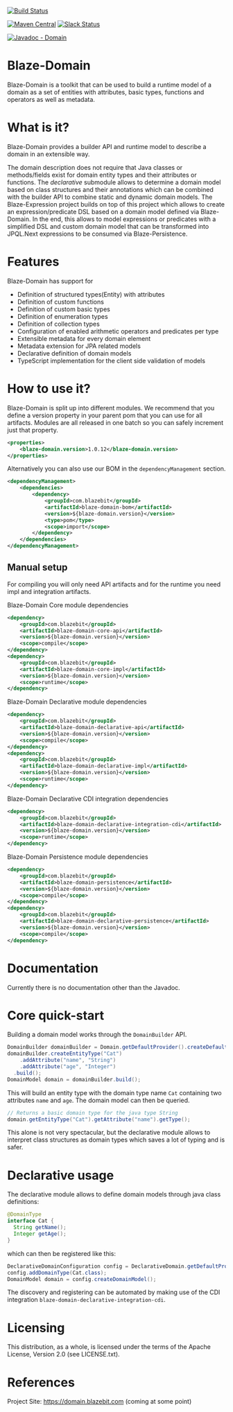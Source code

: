 [![Build Status](https://travis-ci.com/Blazebit/blaze-domain.svg?branch=master)](https://travis-ci.org/Blazebit/blaze-domain)

[![Maven Central](https://maven-badges.herokuapp.com/maven-central/com.blazebit/blaze-domain-core-api/badge.svg)](https://maven-badges.herokuapp.com/maven-central/com.blazebit/blaze-domain-core-api)
[![Slack Status](https://blazebit.herokuapp.com/badge.svg)](https://blazebit.herokuapp.com)

[![Javadoc - Domain](https://www.javadoc.io/badge/com.blazebit/blaze-domain-api.svg?label=javadoc%20-%20domain-core-api)](http://www.javadoc.io/doc/com.blazebit/blaze-domain-core-api)

Blaze-Domain
==========
Blaze-Domain is a toolkit that can be used to build a runtime model of a domain as a set of entities with attributes, basic types, functions and operators as well as metadata.

What is it?
===========

Blaze-Domain provides a builder API and runtime model to describe a domain in an extensible way. 

The domain description does not require that Java classes or methods/fields exist for domain entity types and their attributes or functions.
The _declarative_ submodule allows to determine a domain model based on class structures and their annotations which can be combined with the builder API to combine static and dynamic domain models.
The Blaze-Expression project builds on top of this project which allows to create an expression/predicate DSL based on a domain model defined via Blaze-Domain.
In the end, this allows to model expressions or predicates with a simplified DSL and custom domain model that can be transformed into JPQL.Next expressions to be consumed via Blaze-Persistence.

Features
==============

Blaze-Domain has support for

* Definition of structured types(Entity) with attributes
* Definition of custom functions
* Definition of custom basic types
* Definition of enumeration types
* Definition of collection types
* Configuration of enabled arithmetic operators and predicates per type
* Extensible metadata for every domain element
* Metadata extension for JPA related models
* Declarative definition of domain models
* TypeScript implementation for the client side validation of models

How to use it?
==============

Blaze-Domain is split up into different modules. We recommend that you define a version property in your parent pom that you can use for all artifacts. Modules are all released in one batch so you can safely increment just that property. 

```xml
<properties>
    <blaze-domain.version>1.0.12</blaze-domain.version>
</properties>
```

Alternatively you can also use our BOM in the `dependencyManagement` section.

```xml
<dependencyManagement>
    <dependencies>
        <dependency>
            <groupId>com.blazebit</groupId>
            <artifactId>blaze-domain-bom</artifactId>
            <version>${blaze-domain.version}</version>
            <type>pom</type>
            <scope>import</scope>
        </dependency>    
    </dependencies>
</dependencyManagement>
```

## Manual setup

For compiling you will only need API artifacts and for the runtime you need impl and integration artifacts.

Blaze-Domain Core module dependencies

```xml
<dependency>
    <groupId>com.blazebit</groupId>
    <artifactId>blaze-domain-core-api</artifactId>
    <version>${blaze-domain.version}</version>
    <scope>compile</scope>
</dependency>
<dependency>
    <groupId>com.blazebit</groupId>
    <artifactId>blaze-domain-core-impl</artifactId>
    <version>${blaze-domain.version}</version>
    <scope>runtime</scope>
</dependency>
```

Blaze-Domain Declarative module dependencies

```xml
<dependency>
    <groupId>com.blazebit</groupId>
    <artifactId>blaze-domain-declarative-api</artifactId>
    <version>${blaze-domain.version}</version>
    <scope>compile</scope>
</dependency>
<dependency>
    <groupId>com.blazebit</groupId>
    <artifactId>blaze-domain-declarative-impl</artifactId>
    <version>${blaze-domain.version}</version>
    <scope>runtime</scope>
</dependency>
```

Blaze-Domain Declarative CDI integration dependencies

```xml
<dependency>
    <groupId>com.blazebit</groupId>
    <artifactId>blaze-domain-declarative-integration-cdi</artifactId>
    <version>${blaze-domain.version}</version>
    <scope>runtime</scope>
</dependency>
```

Blaze-Domain Persistence module dependencies

```xml
<dependency>
    <groupId>com.blazebit</groupId>
    <artifactId>blaze-domain-persistence</artifactId>
    <version>${blaze-domain.version}</version>
    <scope>compile</scope>
</dependency>
<dependency>
    <groupId>com.blazebit</groupId>
    <artifactId>blaze-domain-declarative-persistence</artifactId>
    <version>${blaze-domain.version}</version>
    <scope>compile</scope>
</dependency>
```

Documentation
=========

Currently there is no documentation other than the Javadoc.
 
Core quick-start
=================

Building a domain model works through the `DomainBuilder` API. 

```java
DomainBuilder domainBuilder = Domain.getDefaultProvider().createDefaultBuilder();
domainBuilder.createEntityType("Cat")
    .addAttribute("name", "String")
    .addAttribute("age", "Integer")
  .build();
DomainModel domain = domainBuilder.build();
```

This will build an entity type with the domain type name `Cat` containing two attributes `name` and `age`.
The domain model can then be queried.

```java
// Returns a basic domain type for the java type String
domain.getEntityType("Cat").getAttribute("name").getType();
```

This alone is not very spectacular, but the declarative module allows to interpret class structures as domain types which saves a lot of typing and is safer.

Declarative usage
=================

The declarative module allows to define domain models through java class definitions:

```java
@DomainType
interface Cat {
  String getName();
  Integer getAge();
}
```

which can then be registered like this:

```java
DeclarativeDomainConfiguration config = DeclarativeDomain.getDefaultProvider().createDefaultConfiguration();
config.addDomainType(Cat.class);
DomainModel domain = config.createDomainModel();
```

The discovery and registering can be automated by making use of the CDI integration `blaze-domain-declarative-integration-cdi`.

Licensing
=========

This distribution, as a whole, is licensed under the terms of the Apache
License, Version 2.0 (see LICENSE.txt).

References
==========

Project Site:              https://domain.blazebit.com (coming at some point)
